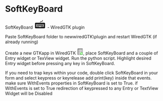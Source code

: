 # SoftKeyBoard

SoftKeyBoard ![](iconx.png) - WiredGTK plugin

Paste SoftKeyBoard folder to newwiredGTK\plugin and restart WiredGTK (if already running)

Create a new GTKapp in WiredGTK ![](icon.png), place SoftKeyBoard and a couple of Entry widget or TexView widget.
Run the python script. Highlight desired Entry widget before pressing any key in SoftKeyBoard.

If you need to trap keys within your code, double click SoftKeyBoard in your form and select keypress or keyrelease
add print(key) inside that events. make sure WithEvents properties in SoftKeyBoard is set to True. if WithEvents is set to True
redirection of keypressed to any Entry or TextView Widget will be Disabled
